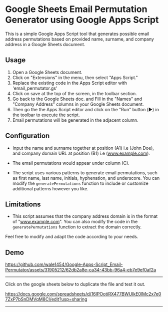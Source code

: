 # Google Sheets Email Permutation Generator using Google Apps Script

This is a simple Google Apps Script tool that generates possible email address permutations based on provided name, surname, and company address in a Google Sheets document.

## Usage

1. Open a Google Sheets document.
2. Click on "Extensions" in the menu, then select "Apps Script."
3. Replace the existing code in the Apps Script editor with 'email_permutator.gs'
4. Click on save at the top of the screen, in the toolbar section.
5. Go back to the Google Sheets doc. and Fill in the "Names" and "Company Address" columns in your Google Sheets document.
6. Then go the the Apps Script editor and click on the "Run" button (▶️) in the toolbar to execute the script.
7. Email permutations will be generated in the adjacent column.

## Configuration


- Input the name and surname together at position (A1) i.e (John Doe), and company domain URL at position (B1) i.e (www.example.com). 
- The email permutations would appear under column (C).

- The script uses various patterns to generate email permutations, such as first name, last name, initials, hyphenation, and underscore. You can modify the `generatePermutations` function to include or customize additional patterns however you like.


## Limitations

- This script assumes that the company address domain is in the format of "www.example.com". You can also modify the code in the `generatePermutations` function to extract the domain correctly.


Feel free to modify and adapt the code according to your needs.

## Demo




https://github.com/wale1454/Google-Apps-Script_Email-Permutator/assets/31905212/62db2a8e-ca34-43bb-96a4-eb7e9ef0af2a


---------------


Click on the google sheets below to duplicate the file and test it out.

https://docs.google.com/spreadsheets/d/16lPOotiRX477BWUIkE0lMc2x7e07ZxP7bSnDMVqM8CI/edit?usp=sharing




---------------
